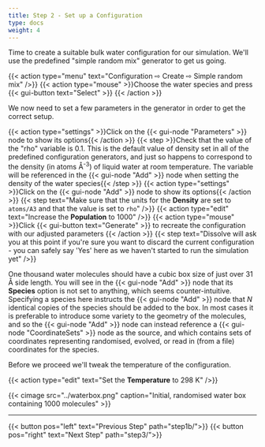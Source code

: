```yaml
---
title: Step 2 - Set up a Configuration
type: docs
weight: 4
---
```



Time to create a suitable bulk water configuration for our simulation. We'll use the predefined "simple random mix" generator to get us going.

{{< action type="menu" text="Configuration &#8680; Create &#8680; Simple random mix" />}}
{{< action type="mouse" >}}Choose the water species and press {{< gui-button text="Select" >}} {{< /action >}}

We now need to set a few parameters in the generator in order to get the correct setup.

{{< action type="settings" >}}Click on the {{< gui-node "Parameters" >}} node to show its options{{< /action >}}
{{< step >}}Check that the value of the \"rho\" variable is 0.1. This is the default value of density set in all of the predefined configuration generators, and just so happens to correspond to the density (in atoms &#8491;<sup>-3</sup>) of liquid water at room temperature. The variable will be referenced in the {{< gui-node "Add" >}} node when setting the density of the water species{{< /step >}}
{{< action type="settings" >}}Click on the {{< gui-node "Add" >}} node to show its options{{< /action >}}
{{< step text="Make sure that the units for the **Density** are set to `atoms/A3` and that the value is set to `rho`" />}}
{{< action type="edit" text="Increase the **Population** to 1000" />}}
{{< action type="mouse" >}}Click {{< gui-button text="Generate" >}} to recreate the configuration with our adjusted parameters {{< /action >}}
{{< step text="Dissolve will ask you at this point if you're sure you want to discard the current configuration - you can safely say 'Yes' here as we haven't started to run the simulation yet" />}}

One thousand water molecules should have a cubic box size of just over 31 &#8491; side length. You will see in the {{< gui-node "Add" >}} node that its **Species** option is not set to anything, which seems counter-intuitive. Specifying a species here instructs the {{< gui-node "Add" >}} node that $N$ identical copies of the species should be added to the box. In most cases it is preferable to introduce some variety to the geometry of the molecules, and so the {{< gui-node "Add" >}} node can instead reference a {{< gui-node "CoordinateSets" >}} node as the source, and which contains sets of coordinates representing randomised, evolved, or read in (from a file) coordinates for the species.

Before we proceed we'll tweak the temperature of the configuration.

{{< action type="edit" text="Set the **Temperature** to 298 K" />}}

{{< cimage src="../waterbox.png" caption="Initial, randomised water box containing 1000 molecules" >}}

* * *
{{< button pos="left" text="Previous Step" path="step1b/">}}
{{< button pos="right" text="Next Step" path="step3/">}}
